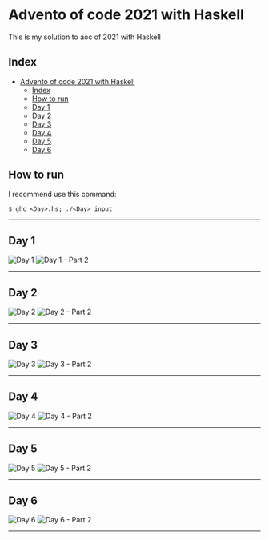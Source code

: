 # Advento of code 2021 with Haskell

This is my solution to aoc of 2021 with Haskell

## Index

- [Advento of code 2021 with Haskell](#advento-of-code-2021-with-haskell)
  - [Index](#index)
  - [How to run](#how-to-run)
  - [Day 1](#day-1)
  - [Day 2](#day-2)
  - [Day 3](#day-3)
  - [Day 4](#day-4)
  - [Day 5](#day-5)
  - [Day 6](#day-6)

## How to run

I recommend use this command:

```console
$ ghc <Day>.hs; ./<Day> input
```

---

## Day 1

![[Day 1](Day1/1.hs)](/Day1/aoc_day1.jpeg)
![[Day 1 - Part 2](Day1/1-2.hs)](/Day1/aoc_day1-2.jpeg)

---

## Day 2

![[Day 2](Day2/2.hs)](Day2/aoc_day2.jpeg)
![[Day 2 - Part 2](Day2/2-2.hs)](Day2/aoc_day2-2.jpeg)

---

## Day 3

![[Day 3](Day3/3.hs)](Day3/aoc_day3.png)
![[Day 3 - Part 2](Day3/3-2.hs)](Day3/aoc_day3-2.png)

---

## Day 4

![[Day 4](Day4/4.hs)](Day4/aoc_day4.png)
![[Day 4 - Part 2](Day4/4-2.hs)](Day4/aoc_day4-2.png)

---

## Day 5

![[Day 5](Day5/5.hs)](Day5/aoc_day5.png)
![[Day 5 - Part 2](Day5/5-2.hs)](Day5/aoc_day5-2.png)

---

## Day 6

![[Day 6](Day6/6.hs)](Day6/aoc_day6.png)
![[Day 6 - Part 2](Day6/6-2.hs)](Day6/aoc_day6-2.png)

---
